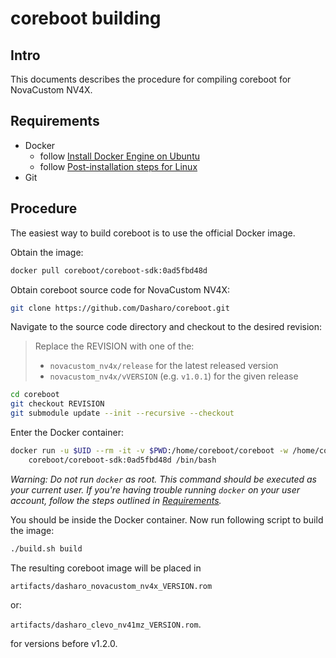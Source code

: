 # coreboot building

## Intro

This documents describes the procedure for compiling coreboot for NovaCustom NV4X.

## Requirements

- Docker
    + follow [Install Docker Engine on Ubuntu](https://docs.docker.com/engine/install/ubuntu/)
    + follow [Post-installation steps for Linux](https://docs.docker.com/engine/install/linux-postinstall/)
- Git

## Procedure

The easiest way to build coreboot is to use the official Docker image.

Obtain the image:

```bash
docker pull coreboot/coreboot-sdk:0ad5fbd48d
```

Obtain coreboot source code for NovaCustom NV4X:

```bash
git clone https://github.com/Dasharo/coreboot.git
```

Navigate to the source code directory and checkout to the desired revision:

> Replace the REVISION with one of the:
> - `novacustom_nv4x/release` for the latest released version
> - `novacustom_nv4x/vVERSION` (e.g. `v1.0.1`) for the given release

```bash
cd coreboot
git checkout REVISION
git submodule update --init --recursive --checkout
```

Enter the Docker container:

```bash
docker run -u $UID --rm -it -v $PWD:/home/coreboot/coreboot -w /home/coreboot/coreboot \
    coreboot/coreboot-sdk:0ad5fbd48d /bin/bash
```

_Warning: Do not run `docker` as root. This command should be executed as your
current user. If you're having trouble running `docker` on your user account,
follow the steps outlined in [Requirements](#requirements)._

You should be inside the Docker container. Now run following script to build
the image:

```bash
./build.sh build
```

The resulting coreboot image will be placed in

`artifacts/dasharo_novacustom_nv4x_VERSION.rom`

or:

`artifacts/dasharo_clevo_nv41mz_VERSION.rom`.

for versions before v1.2.0.
